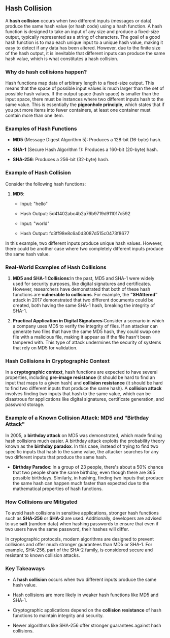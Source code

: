 ## Hash Collision

A **hash collision** occurs when two different inputs (messages or data) produce the same hash value (or hash code) using a hash function. A hash function is designed to take an input of any size and produce a fixed-size output, typically represented as a string of characters. The goal of a good hash function is to map each unique input to a unique hash value, making it easy to detect if any data has been altered. However, due to the finite size of the hash output, it is inevitable that different inputs can produce the same hash value, which is what constitutes a hash collision.

### Why do hash collisions happen?

Hash functions map data of arbitrary length to a fixed-size output. This means that the space of possible input values is much larger than the set of possible hash values. If the output space (hash space) is smaller than the input space, there must be instances where two different inputs hash to the same value. This is essentially the **pigeonhole principle**, which states that if you put more items into fewer containers, at least one container must contain more than one item.

### Examples of Hash Functions

*   **MD5** (Message Digest Algorithm 5): Produces a 128-bit (16-byte) hash.
    
*   **SHA-1** (Secure Hash Algorithm 1): Produces a 160-bit (20-byte) hash.
    
*   **SHA-256**: Produces a 256-bit (32-byte) hash.
    

### Example of Hash Collision

Consider the following hash functions:

1.  **MD5**:
    
    *   Input: "hello"
        
    *   Hash Output: 5d41402abc4b2a76b9719d911017c592
        
    *   Input: "world"
        
    *   Hash Output: fc3ff98e8c6a0d3087d515c0473f8677
        

In this example, two different inputs produce unique hash values. However, there could be another case where two completely different inputs produce the same hash value.

### Real-World Examples of Hash Collisions

1.  **MD5 and SHA-1 Collisions**:In the past, MD5 and SHA-1 were widely used for security purposes, like digital signatures and certificates. However, researchers have demonstrated that both of these hash functions are **vulnerable to collisions**. For example, the **"SHAttered"** attack in 2017 demonstrated that two different documents could be created, both having the same SHA-1 hash, breaking the integrity of SHA-1.
    
2.  **Practical Application in Digital Signatures**:Consider a scenario in which a company uses MD5 to verify the integrity of files. If an attacker can generate two files that have the same MD5 hash, they could swap one file with a malicious file, making it appear as if the file hasn't been tampered with. This type of attack undermines the security of systems that rely on MD5 for validation.
    

### Hash Collisions in Cryptographic Context

In a **cryptographic context**, hash functions are expected to have several properties, including **pre-image resistance** (it should be hard to find an input that maps to a given hash) and **collision resistance** (it should be hard to find two different inputs that produce the same hash). A **collision attack** involves finding two inputs that hash to the same value, which can be disastrous for applications like digital signatures, certificate generation, and password storage.

### Example of a Known Collision Attack: MD5 and "Birthday Attack"

In 2005, a **birthday attack** on MD5 was demonstrated, which made finding hash collisions much easier. A birthday attack exploits the probability theory known as the **birthday paradox**. In this case, instead of trying to find two specific inputs that hash to the same value, the attacker searches for any two different inputs that produce the same hash.

*   **Birthday Paradox**: In a group of 23 people, there's about a 50% chance that two people share the same birthday, even though there are 365 possible birthdays. Similarly, in hashing, finding two inputs that produce the same hash can happen much faster than expected due to the mathematical properties of hash functions.
    

### How Collisions are Mitigated

To avoid hash collisions in sensitive applications, stronger hash functions such as **SHA-256** or **SHA-3** are used. Additionally, developers are advised to use **salt** (random data) when hashing passwords to ensure that even if two users have the same password, their hashes will differ.

In cryptographic protocols, modern algorithms are designed to prevent collisions and offer much stronger guarantees than MD5 or SHA-1. For example, SHA-256, part of the SHA-2 family, is considered secure and resistant to known collision attacks.

### Key Takeaways

*   A **hash collision** occurs when two different inputs produce the same hash value.
    
*   Hash collisions are more likely in weaker hash functions like MD5 and SHA-1.
    
*   Cryptographic applications depend on the **collision resistance** of hash functions to maintain integrity and security.
    
*   Newer algorithms like SHA-256 offer stronger guarantees against hash collisions.